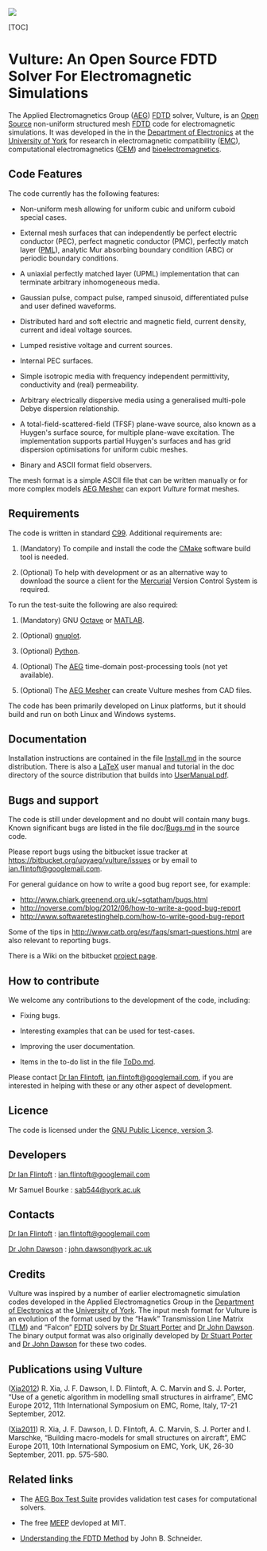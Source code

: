 ![](https://bitbucket.org/uoyaeg/vulture/wiki/aperture.jpg )

[TOC]

# Vulture: An Open Source FDTD Solver For Electromagnetic Simulations

The Applied Electromagnetics Group ([AEG][]) [FDTD][] solver, Vulture, is an 
[Open Source][] non-uniform structured mesh [FDTD][] code for electromagnetic 
simulations. It was developed in the in the [Department of Electronics][] at the 
[University of York][] for research in electromagnetic compatibility ([EMC][]), 
computational electromagnetics ([CEM][]) and [bioelectromagnetics][].

## Code Features

The code currently has the following features:

* Non-uniform mesh allowing for uniform cubic and uniform cuboid special cases.

* External mesh surfaces that can independently be perfect electric conductor 
  (PEC), perfect magnetic conductor (PMC), perfectly match layer ([PML][]), analytic 
  Mur absorbing boundary condition (ABC) or periodic boundary conditions.
 
* A uniaxial perfectly matched layer (UPML) implementation that can terminate 
  arbitrary inhomogeneous media.

* Gaussian pulse, compact pulse, ramped sinusoid, differentiated pulse and user 
  defined waveforms.

* Distributed hard and soft electric and magnetic field, current density, 
  current and ideal voltage sources.

* Lumped resistive voltage and current sources.

* Internal PEC surfaces.

* Simple isotropic media with frequency independent permittivity, conductivity 
  and (real) permeability.

* Arbitrary electrically dispersive media using a generalised multi-pole Debye 
  dispersion relationship.

* A total-field-scattered-field (TFSF) plane-wave source, also known as a 
  Huygen's surface source, for multiple plane-wave excitation. The implementation 
  supports partial Huygen's surfaces and has grid dispersion optimisations for 
  uniform cubic meshes.

* Binary and ASCII format field observers.
 
The mesh format is a simple ASCII file that can be written manually or for more 
complex models [AEG Mesher][] can export *Vulture* format meshes.

## Requirements

The code is written in standard [C99][]. Additional requirements are:

1. (Mandatory) To compile and install the code the [CMake][] software build tool 
   is needed.

2. (Optional) To help with development or as an alternative way to download the 
   source a client for the [Mercurial][] Version Control System is required.

To run the test-suite the following are also required:

1. (Mandatory) GNU [Octave][] or [MATLAB][].

2. (Optional) [gnuplot][].

3. (Optional) [Python][].

4. (Optional) The [AEG][] time-domain post-processing tools (not yet available). 

5. (Optional) The [AEG Mesher][] can create Vulture meshes from CAD files. 

The code has been primarily developed on Linux platforms, but it should build 
and run on both Linux and Windows systems.

## Documentation

Installation instructions are contained in the file [Install.md][] in the 
source distribution. There is also a [LaTeX][] user manual and tutorial in the 
doc directory of the source distribution that builds into [UserManual.pdf][].

## Bugs and support

The code is still under development and no doubt will contain many bugs. Known 
significant bugs are listed in the file doc/[Bugs.md][] in the source code. 

Please report bugs using the bitbucket issue tracker at
<https://bitbucket.org/uoyaeg/vulture/issues> or by email to <ian.flintoft@googlemail.com>.

For general guidance on how to write a good bug report see, for example:

* <http://www.chiark.greenend.org.uk/~sgtatham/bugs.html>
* <http://noverse.com/blog/2012/06/how-to-write-a-good-bug-report>
* <http://www.softwaretestinghelp.com/how-to-write-good-bug-report>

Some of the tips in <http://www.catb.org/esr/faqs/smart-questions.html> are also 
relevant to reporting bugs.

There is a Wiki on the bitbucket [project page](https://bitbucket.org/uoyaeg/vulture/wiki).

## How to contribute

We welcome any contributions to the development of the code, including:

* Fixing bugs.

* Interesting examples that can be used for test-cases.

* Improving the user documentation.

* Items in the to-do list in the file [ToDo.md][].

Please contact [Dr Ian Flintoft][], <ian.flintoft@googlemail.com>, if you are 
interested in helping with these or any other aspect of development.

## Licence

The code is licensed under the [GNU Public Licence, version 3](http://www.gnu.org/copyleft/gpl.html). 

## Developers

[Dr Ian Flintoft][] : <ian.flintoft@googlemail.com>

Mr Samuel Bourke : <sab544@york.ac.uk>

## Contacts

[Dr Ian Flintoft][] : <ian.flintoft@googlemail.com>

[Dr John Dawson](http://www.elec.york.ac.uk/staff/jfd1.html) : <john.dawson@york.ac.uk>

## Credits

Vulture was inspired by a number of earlier electromagnetic simulation codes 
developed in the Applied Electromagnetics Group in the [Department of 
Electronics][] at the [University of York][]. The input mesh format for Vulture 
is an evolution of the format used by the “Hawk” Transmission Line Matrix 
([TLM][]) and “Falcon” [FDTD][] solvers by [Dr Stuart Porter][] and [Dr John 
Dawson][]. The binary output format was also originally developed by [Dr Stuart 
Porter][] and [Dr John Dawson][] for these two codes.

## Publications using Vulture

[Xia2012]: http://dx.doi.org/10.1109/EMCEurope.2012.6396718

([Xia2012]) R. Xia, J. F. Dawson, I. D. Flintoft, A. C. Marvin and S. J. Porter, “Use of a 
genetic algorithm in modelling small structures in airframe”, EMC Europe 2012, 11th 
International Symposium on EMC, Rome, Italy, 17-21 September, 2012.

[Xia2011]: http://ieeexplore.ieee.org/stamp/stamp.jsp?tp=&arnumber=6078646&isnumber=6078493

([Xia2011]) R. Xia, J. F. Dawson, I. D. Flintoft, A. C. Marvin, S. J. Porter and I. Marschke, 
“Building macro-models for small structures on aircraft”, EMC Europe 2011, 10th International 
Symposium on EMC, York, UK, 26-30 September, 2011. pp. 575-580. 

## Related links

* The [AEG Box Test Suite][] provides validation test cases for computational solvers. 

* The free [MEEP](http://ab-initio.mit.edu/wiki/index.php/Meep) devloped at MIT.

* [Understanding the FDTD Method](http://www.eecs.wsu.edu/~schneidj/ufdtd) by John B. Schneider. 


[PML]:                       http://en.wikipedia.org/wiki/Perfectly_matched_layer
[Open Source]:               http://opensource.org
[LaTeX]:                     http://www.latex-project.org
[TLM]:                       http://en.wikipedia.org/wiki/Transmission-line_matrix_method
[FDTD]:                      http://en.wikipedia.org/wiki/Finite-difference_time-domain_method
[gnuplot]:                   http://www.gnuplot.info
[Python]:                    https://www.python.org
[Octave]:                    http://www.gnu.org/software/octave
[MATLAB]:                    http://www.mathworks.co.uk/products/matlab
[C99]:                       http://en.wikipedia.org/wiki/C99
[Mercurial]:                 http://mercurial.selenic.com
[CMake]:                     http://www.cmake.org
[AEG Mesher]:                https://bitbucket.org/uoyaeg/aegmesher
[AEG Box Test Suite]:        https://bitbucket.org/uoyaeg/aegboxts

[University of York]:        http://www.york.ac.uk
[Department of Electronics]: http://www.elec.york.ac.uk
[AEG]:                       http://www.elec.york.ac.uk/research/physLayer/appliedEM.html
[Dr Ian Flintoft]:           https://scholar.google.co.uk/citations?user=2RZgeUQAAAAJ
[Dr John Dawson]:            http://www.elec.york.ac.uk/staff/jfd1.html
[Dr Stuart Porter]:          http://www.elec.york.ac.uk/staff/sjp1.html
[EMC]:                       http://www.elec.york.ac.uk/research/physLayer/appliedEM/emc.html
[CEM]:                       http://www.elec.york.ac.uk/research/physLayer/appliedEM/numerical.html
[bioelectromagnetics]:       http://www.elec.york.ac.uk/research/physLayer/appliedEM/bio.html

[Install.md]:                https://bitbucket.org/uoyaeg/vulture/raw/tip/Install.md
[UserManual.pdf]:            https://bitbucket.org/uoyaeg/vulture/wiki/UserManual.pdf
[ToDo.md]:                   https://bitbucket.org/uoyaeg/vulture/raw/tip/doc/ToDo.md
[Bugs.md]:                   https://bitbucket.org/uoyaeg/vulture/raw/tip/doc/Bugs.md
